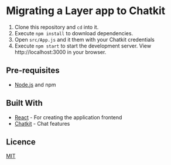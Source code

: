 # Migrating a Layer app to Chatkit

1. Clone this repository and `cd` into it.
2. Execute `npm install` to download dependencies.
3. Open `src/App.js` and it them with your Chatkit credentials
4. Execute `npm start` to start the development server. View http://localhost:3000 in your browser.

## Pre-requisites

- [Node.js](https://nodejs.org/en) and npm

## Built With

- [React](https://reactjs.org) - For creating the application frontend
- [Chatkit](https://pusher.com/chatkit) - Chat features

## Licence

[MIT](https://opensource.org/licenses/MIT)

